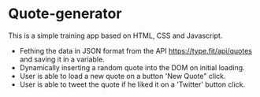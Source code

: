 # Quote-generator

This is a simple training app based on HTML, CSS and Javascript.

- Fething the data in JSON format from the API https://type.fit/api/quotes and saving it in a variable.<br>
- Dynamically inserting a random quote into the DOM on initial loading.<br>
- User is able to load a new quote on a button 'New Quote" click.<br>
- User is able to tweet the quote if he liked it on a 'Twitter' button click.<br>
